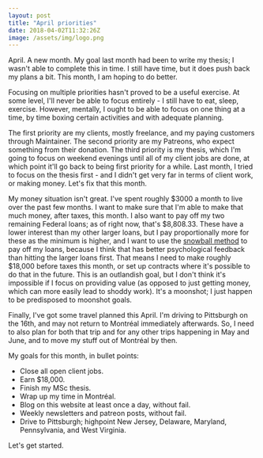 ```yaml
---
layout: post
title: "April priorities"
date: 2018-04-02T11:32:26Z
image: /assets/img/logo.png
---
```


April. A new month. My goal last month had been to write my thesis; I wasn't able to complete this in time. I still have time, but it does push back my plans a bit. This month, I am hoping to do better.

Focusing on multiple priorities hasn't proved to be a useful exercise. At some level, I'll never be able to focus entirely - I still have to eat, sleep, exercise. However, mentally, I ought to be able to focus on one thing at a time, by time boxing certain activities and with adequate planning.

The first priority are my clients, mostly freelance, and my paying customers through Maintainer. The second priority are my Patreons, who expect something from their donation. The third priority is my thesis, which I'm going to focus on weekend evenings until all of my client jobs are done, at which point it'll go back to being first priority for a while. Last month, I tried to focus on the thesis first - and I didn't get very far in terms of client work, or making money. Let's fix that this month.

My money situation isn't great. I've spent roughly $3000 a month to live over the past few months. I want to make sure that I'm able to make that much money, after taxes, this month. I also want to pay off my two remaining Federal loans; as of right now, that's $8,808.33. These have a lower interest than my other larger loans, but I pay proportionally more for these as the minimum is higher, and I want to use the [snowball method](https://en.wikipedia.org/wiki/Debt-snowball_method) to pay off my loans, because I think that has better psychological feedback than hitting the larger loans first. That means I need to make roughly $18,000 before taxes this month, or set up contracts where it's possible to do that in the future. This is an outlandish goal, but I don't think it's impossible if I focus on providing value (as opposed to just getting money, which can more easily lead to shoddy work). It's a moonshot; I just happen to be predisposed to moonshot goals.

Finally, I've got some travel planned this April. I'm driving to Pittsburgh on the 16th, and may not return to Montréal immediately afterwards. So, I need to also plan for both that trip and for any other trips happening in May and June, and to move my stuff out of Montréal by then.

My goals for this month, in bullet points:

- Close all open client jobs.
- Earn $18,000.
- Finish my MSc thesis.
- Wrap up my time in Montréal.
- Blog on this website at least once a day, without fail.
- Weekly newsletters and patreon posts, without fail.
- Drive to Pittsburgh; highpoint New Jersey, Delaware, Maryland, Pennsylvania, and West Virginia.

Let's get started.


